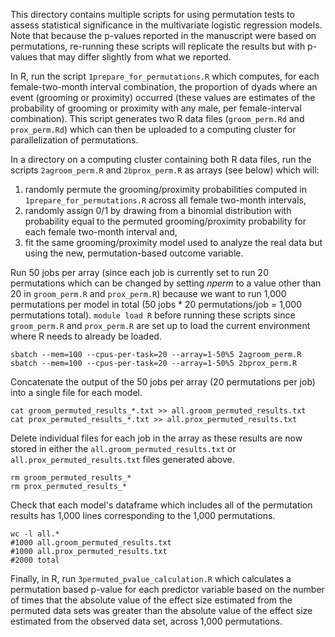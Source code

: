 This directory contains multiple scripts for using permutation tests to assess statistical significance in the multivariate logistic regression models.
Note that because the p-values reported in the manuscript were based on permutations, re-running these scripts will replicate the results but with p-values that may differ slightly from what we reported.

In R, run the script `1prepare_for_permutations.R` which computes, for each female-two-month interval combination, the proportion of dyads where an event (grooming or proximity) occurred (these values are estimates of the probability of grooming or proximity with any male, per female-interval combination). This script generates two R data files (`groom_perm.Rd` and `prox_perm.Rd`) which can then be uploaded to a computing cluster for parallelization of permutations.

In a directory on a computing cluster containing both R data files, run the scripts `2agroom_perm.R` and `2bprox_perm.R` as arrays (see below) which will:
1. randomly permute the grooming/proximity probabilities computed in `1prepare_for_permutations.R` across all female two-month intervals,
2. randomly assign 0/1 by drawing from a binomial distribution with probability equal to the permuted grooming/proximity probability for each female two-month interval and,
3. fit the same grooming/proximity model used to analyze the real data but using the new, permutation-based outcome variable.

Run 50 jobs per array (since each job is currently set to run 20 permutations which can be changed by setting _nperm_ to a value other than 20 in `groom_perm.R` and `prox_perm.R`) because we want to run 1,000 permutations per model in total (50 jobs * 20 permutations/job = 1,000 permutations total).
`module load R` before running these scripts since `groom_perm.R` and `prox_perm.R` are set up to load the current environment where R needs to already be loaded.
```console
sbatch --mem=100 --cpus-per-task=20 --array=1-50%5 2agroom_perm.R
sbatch --mem=100 --cpus-per-task=20 --array=1-50%5 2bprox_perm.R
```

Concatenate the output of the 50 jobs per array (20 permutations per job) into a single file for each model.
```console
cat groom_permuted_results_*.txt >> all.groom_permuted_results.txt
cat prox_permuted_results_*.txt >> all.prox_permuted_results.txt
```

Delete individual files for each job in the array as these results are now stored in either the `all.groom_permuted_results.txt` or `all.prox_permuted_results.txt` files generated above.
```console
rm groom_permuted_results_*
rm prox_permuted_results_*
```

Check that each model's dataframe which includes all of the permutation results has 1,000 lines corresponding to the 1,000 permutations.
```console
wc -l all.*
#1000 all.groom_permuted_results.txt
#1000 all.prox_permuted_results.txt
#2000 total
```

Finally, in R, run `3permuted_pvalue_calculation.R` which calculates a permutation based p-value for each predictor variable based on the number of times that the absolute value of the effect size estimated from the permuted data sets was greater than the absolute value of the effect size estimated from the observed data set, across 1,000 permutations.
